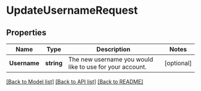 # UpdateUsernameRequest

## Properties

Name | Type | Description | Notes
------------ | ------------- | ------------- | -------------
**Username** | **string** | The new username you would like to use for your account. |[optional] 

[[Back to Model list]](../README.md#documentation-for-models) [[Back to API list]](../README.md#documentation-for-api-endpoints) [[Back to README]](../README.md)


